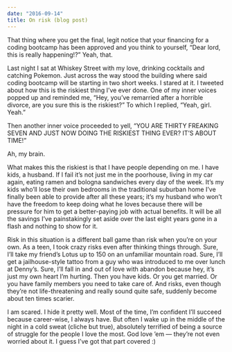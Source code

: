 ```yaml
---
date: "2016-09-14"
title: On risk (blog post)
---
```


That thing where you get the final, legit notice that your financing for a coding bootcamp has been approved and you think to yourself, “Dear lord, this is really happening!?” Yeah, that.

Last night I sat at Whiskey Street with my love, drinking cocktails and catching Pokemon. Just across the way stood the building where said coding bootcamp will be starting in two short weeks. I stared at it. I tweeted about how this is the riskiest thing I’ve ever done. One of my inner voices popped up and reminded me, “Hey, you’ve remarried after a horrible divorce, are you sure this is the riskiest?” To which I replied, “Yeah, girl. Yeah.”

Then another inner voice proceeded to yell, “YOU ARE THIRTY FREAKING SEVEN AND JUST NOW DOING THE RISKIEST THING EVER? IT’S ABOUT TIME!”

Ah, my brain.

What makes this the riskiest is that I have people depending on me. I have kids, a husband. If I fail it’s not just me in the poorhouse, living in my car again, eating ramen and bologna sandwiches every day of the week. It’s my kids who’ll lose their own bedrooms in the traditional suburban home I’ve finally been able to provide after all these years; it’s my husband who won’t have the freedom to keep doing what he loves because there will be pressure for him to get a better-paying job with actual benefits. It will be all the savings I’ve painstakingly set aside over the last eight years gone in a flash and nothing to show for it.

Risk in this situation is a different ball game than risk when you’re on your own. As a teen, I took crazy risks even after thinking things through. Sure, I’ll take my friend’s Lotus up to 150 on an unfamiliar mountain road. Sure, I’ll get a jailhouse-style tattoo from a guy who was introduced to me over lunch at Denny’s. Sure, I’ll fall in and out of love with abandon because hey, it’s just my own heart I’m hurting. Then you have kids. Or you get married. Or you have family members you need to take care of. And risks, even though they’re not life-threatening and really sound quite safe, suddenly become about ten times scarier.

I am scared. I hide it pretty well. Most of the time, I’m confident I’ll succeed because career-wise, I always have. But often I wake up in the middle of the night in a cold sweat (cliche but true), absolutely terrified of being a source of struggle for the people I love the most. God love ’em — they’re not even worried about it. I guess I’ve got that part covered :)
